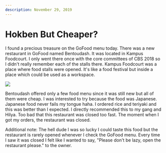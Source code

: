 ```yaml
---
description: November 29, 2019
---
```


# Hokben But Cheaper?

I found a precious treasure on the GoFood menu today. There was a new restaurant in GoFood named Bentoudash. It was located in Kampus Foodcourt. I only went there once with the core committees of CBS 2018 so I didn't really remember each of the stalls there. Kampus Foodcourt was a place where food stalls were opened. It's like a food festival but inside a place which could be used as a workspace.

![](<../../.gitbook/assets/unpad blog\_191231\_0032.jpg>)

Bentoudash offered only a few food menu since it was still new but all of them were cheap. I was interested to try because the food was Japanese. Japanese food never fails my tongue haha. I ordered rice and teriyaki and this was better than I expected. I directly recommended this to my gang and Hilya. Too bad that this restaurant was closed too fast. The moment when I got my orders, the restaurant was closed.

Additional note: The hell dude I was so lucky I could taste this food but the restaurant is rarely opened whenever I check the GoFood menu. Every time I saw it was closed I felt like I wanted to say, "Please don't be lazy, open the restaurant please." to the owner.
